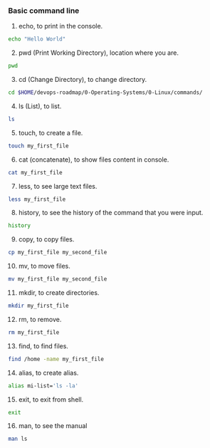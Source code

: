 ### Basic command line

1. echo, to print in the console.

```sh
echo "Hello World"
```

2. pwd (Print Working Directory), location where you are.

```sh
pwd
```

3. cd (Change Directory), to change directory.

```sh
cd $HOME/devops-roadmap/0-Operating-Systems/0-Linux/commands/
```

4. ls (List), to list.

```sh
ls
```

5. touch, to create a file.

```sh
touch my_first_file
```

6. cat (concatenate), to show files content in console.

```sh
cat my_first_file
```

7. less, to see large text files.

```sh
less my_first_file
```

8. history, to see the history of the command that you were input.

```sh
history
```

9. copy, to copy files.
```sh
cp my_first_file my_second_file
```

10. mv, to move files.
```sh
mv my_first_file my_second_file
```

11. mkdir, to create directories.
```sh
mkdir my_first_file
```

12. rm, to remove.
```sh
rm my_first_file
```

13. find, to find files.
```sh
find /home -name my_first_file
```

14. alias, to create alias.
```sh
alias mi-list='ls -la'
```

15. exit, to exit from shell.
```sh
exit
```

16. man, to see the manual
```sh
man ls
```